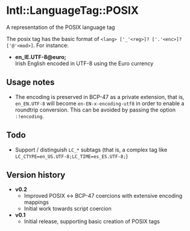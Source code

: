 # Intl::LanguageTag::POSIX
 A representation of the POSIX language tag

The posix tag has the basic format of `<lang> ['_'<reg>]? ['.'<enc>]? ['@'<mod>]`.  For instance:

  * **en_IE.UTF-8@euro;**  
  Irish English encoded in UTF-8 using the Euro currency

## Usage notes

   * The encoding is preserved in BCP-47 as a private extension, that is, `en_EN.UTF-8` will become `en-EN-x-encoding-utf8` in order to enable a roundtrip conversion.  This can be avoided by passing the option `:!encoding`.

## Todo
   * Support / distinguish `LC_*` subtags (that is, a complex tag like `LC_CTYPE=en_US.UTF-8;LC_TIME=es_ES.UTF-8;`)

## Version history
  * **v0.2**
    * Improved POSIX ↔︎ BCP-47 coercions with extensive encoding mappings
    * Initial work towards script coercion
  * **v0.1**  
    * Initial release, supporting basic creation of POSIX tags